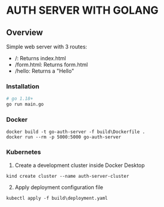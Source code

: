 # AUTH SERVER WITH GOLANG

## Overview

Simple web server with 3 routes:

- /: Returns index.html
- /form.html: Returns form.html
- /hello: Returns a "Hello"

### Installation

```sh
# go 1.18+
go run main.go
```

### Docker

```
docker build -t go-auth-server -f build\Dockerfile .
docker run --rm -p 5000:5000 go-auth-server
```

### Kubernetes

1. Create a development cluster inside Docker Desktop

```
kind create cluster --name auth-server-cluster
```

2. Apply deployment configuration file

```
kubectl apply -f build\deployment.yaml
```
